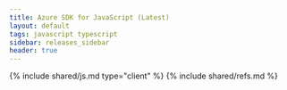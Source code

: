 ```yaml
---
title: Azure SDK for JavaScript (Latest)
layout: default
tags: javascript typescript
sidebar: releases_sidebar
header: true
---
```

{% include shared/js.md type="client" %}
{% include shared/refs.md %}
